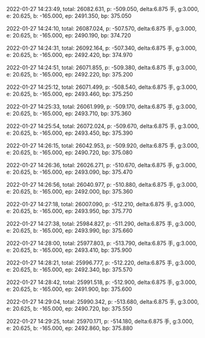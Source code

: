 2022-01-27 14:23:49, total: 26082.631, p: -509.050, delta:6.875 手, g:3.000, e: 20.625, b: -165.000, ep: 2491.350, bp: 375.050

2022-01-27 14:24:10, total: 26087.024, p: -507.570, delta:6.875 手, g:3.000, e: 20.625, b: -165.000, ep: 2490.190, bp: 374.720

2022-01-27 14:24:31, total: 26092.164, p: -507.340, delta:6.875 手, g:3.000, e: 20.625, b: -165.000, ep: 2492.420, bp: 374.970

2022-01-27 14:24:51, total: 26071.855, p: -509.380, delta:6.875 手, g:3.000, e: 20.625, b: -165.000, ep: 2492.220, bp: 375.200

2022-01-27 14:25:12, total: 26071.499, p: -508.540, delta:6.875 手, g:3.000, e: 20.625, b: -165.000, ep: 2493.460, bp: 375.250

2022-01-27 14:25:33, total: 26061.999, p: -509.170, delta:6.875 手, g:3.000, e: 20.625, b: -165.000, ep: 2493.710, bp: 375.360

2022-01-27 14:25:54, total: 26072.024, p: -509.670, delta:6.875 手, g:3.000, e: 20.625, b: -165.000, ep: 2493.450, bp: 375.390

2022-01-27 14:26:15, total: 26042.953, p: -509.920, delta:6.875 手, g:3.000, e: 20.625, b: -165.000, ep: 2490.720, bp: 375.080

2022-01-27 14:26:36, total: 26026.271, p: -510.670, delta:6.875 手, g:3.000, e: 20.625, b: -165.000, ep: 2493.090, bp: 375.470

2022-01-27 14:26:56, total: 26040.977, p: -510.880, delta:6.875 手, g:3.000, e: 20.625, b: -165.000, ep: 2492.000, bp: 375.360

2022-01-27 14:27:18, total: 26007.090, p: -512.210, delta:6.875 手, g:3.000, e: 20.625, b: -165.000, ep: 2493.950, bp: 375.770

2022-01-27 14:27:38, total: 25984.827, p: -511.290, delta:6.875 手, g:3.000, e: 20.625, b: -165.000, ep: 2493.990, bp: 375.660

2022-01-27 14:28:00, total: 25977.803, p: -513.790, delta:6.875 手, g:3.000, e: 20.625, b: -165.000, ep: 2493.410, bp: 375.900

2022-01-27 14:28:21, total: 25996.777, p: -512.220, delta:6.875 手, g:3.000, e: 20.625, b: -165.000, ep: 2492.340, bp: 375.570

2022-01-27 14:28:42, total: 25991.518, p: -512.900, delta:6.875 手, g:3.000, e: 20.625, b: -165.000, ep: 2491.900, bp: 375.600

2022-01-27 14:29:04, total: 25990.342, p: -513.680, delta:6.875 手, g:3.000, e: 20.625, b: -165.000, ep: 2490.720, bp: 375.550

2022-01-27 14:29:25, total: 25970.171, p: -514.180, delta:6.875 手, g:3.000, e: 20.625, b: -165.000, ep: 2492.860, bp: 375.880